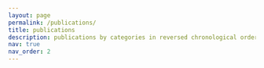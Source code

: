 ```yaml
---
layout: page
permalink: /publications/
title: publications
description: publications by categories in reversed chronological order.
nav: true
nav_order: 2
---
```


<!-- _pages/publications.md -->
<div class="publications">

</div>
